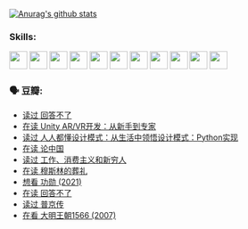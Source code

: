 
[![Anurag's github stats](https://github-readme-stats.vercel.app/api?username=w940853815)](https://github.com/anuraghazra/github-readme-stats)

### Skills:

<code><img height="32" src="https://cdn.jsdelivr.net/npm/simple-icons@v5/icons/python.svg"></code>
<code><img height="32" src="https://cdn.jsdelivr.net/npm/simple-icons@v5/icons/javascript.svg"></code>
<code><img height="32" src="https://cdn.jsdelivr.net/npm/simple-icons@v5/icons/django.svg"></code>
<code><img height="32" src="https://cdn.jsdelivr.net/npm/simple-icons@v5/icons/flask.svg"></code>
<code><img height="32" src="https://cdn.jsdelivr.net/npm/simple-icons@v5/icons/vuetify.svg"></code>
<code><img height="32" src="https://cdn.jsdelivr.net/npm/simple-icons@v5/icons/git.svg"></code>
<code><img height="32" src="https://cdn.jsdelivr.net/npm/simple-icons@v5/icons/docker.svg"></code>
<code><img height="32" src="https://cdn.jsdelivr.net/npm/simple-icons@v5/icons/postgresql.svg"></code>
<code><img height="32" src="https://cdn.jsdelivr.net/npm/simple-icons@v5/icons/elasticsearch.svg"></code>
<code><img height="32" src="https://cdn.jsdelivr.net/npm/simple-icons@v5/icons/macos.svg"></code>
<code><img height="32" src="https://cdn.jsdelivr.net/npm/simple-icons@v5/icons/linux.svg"></code>

### 🗣 豆瓣:

<!-- DOUBAN-ACTIVITIES:START -->
- [读过 回答不了](https://www.douban.com/people/136069238/status/3812155932/?_i=48592126)
- [在读 Unity AR/VR开发：从新手到专家](https://www.douban.com/people/136069238/status/3810864648/?_i=48592126)
- [读过 人人都懂设计模式：从生活中领悟设计模式：Python实现](https://www.douban.com/people/136069238/status/3806334005/?_i=48592126)
- [在读 论中国](https://www.douban.com/people/136069238/status/3805671678/?_i=48592126)
- [读过 工作、消费主义和新穷人](https://www.douban.com/people/136069238/status/3803834644/?_i=48592126)
- [在读 穆斯林的葬礼](https://www.douban.com/people/136069238/status/3802824932/?_i=48592126)
- [想看 功勋‎ (2021)](https://www.douban.com/people/136069238/status/3802127044/?_i=48592126)
- [在读 回答不了](https://www.douban.com/people/136069238/status/3802078489/?_i=48592126)
- [读过 普京传](https://www.douban.com/people/136069238/status/3802076688/?_i=48592126)
- [在看 大明王朝1566‎ (2007)](https://www.douban.com/people/136069238/status/3800275133/?_i=48592126)
<!-- DOUBAN-ACTIVITIES:END -->
<!--
**w940853815/w940853815** is a ✨ _special_ ✨ repository because its `README.md` (this file) appears on your GitHub profile.

Here are some ideas to get you started:

- 🔭 I’m currently working on ...
- 🌱 I’m currently learning ...
- 👯 I’m looking to collaborate on ...
- 🤔 I’m looking for help with ...
- 💬 Ask me about ...
- 📫 How to reach me: ...
- 😄 Pronouns: ...
- ⚡ Fun fact: ...
-->
